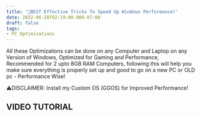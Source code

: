 ```yaml
---
title: '🔧BEST Effective Tricks To Speed Up Windows Performance!'
date: 2022-06-28T02:19:00.008-07:00
draft: false
tags: 
- PC Optimizations
---
```




All these Optimizations can be done on any Computer and Laptop on any Version of Windows, Optimized for Gaming and Performance, Recommended for 2 upto 8GB RAM Computers, following this will help you make sure everything is properly set up and good to go on a new PC or OLD pc - Performance Wise!

⚠DISCLAIMER: Install my Custom OS (GGOS) for Improved Performance!

  

**VIDEO TUTORIAL**
------------------